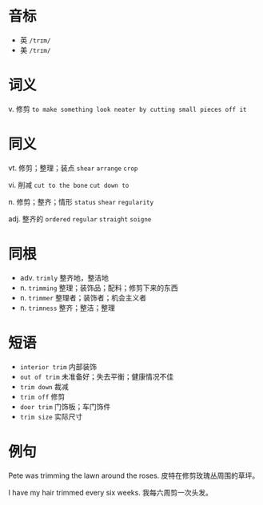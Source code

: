 # 音标

- 英 `/trɪm/`
- 美 `/trɪm/`

# 词义

v. 修剪
`to make something look neater by cutting small pieces off it`

# 同义

vt. 修剪；整理；装点
`shear` `arrange` `crop`

vi. 削减
`cut to the bone` `cut down to`

n. 修剪；整齐；情形
`status` `shear` `regularity`

adj. 整齐的
`ordered` `regular` `straight` `soigne`

# 同根

- adv. `trimly` 整齐地，整洁地
- n. `trimming` 整理；装饰品；配料；修剪下来的东西
- n. `trimmer` 整理者；装饰者；机会主义者
- n. `trimness` 整齐；整洁；整理

# 短语

- `interior trim` 内部装饰
- `out of trim` 未准备好；失去平衡；健康情况不佳
- `trim down` 裁减
- `trim off` 修剪
- `door trim` 门饰板；车门饰件
- `trim size` 实际尺寸

# 例句

Pete was trimming the lawn around the roses.
皮特在修剪玫瑰丛周围的草坪。

I have my hair trimmed every six weeks.
我每六周剪一次头发。


